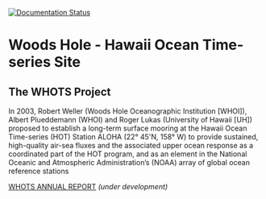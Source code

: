 [![Documentation Status](https://readthedocs.org/projects/whots-annual-report/badge/?version=latest)](https://whots-annual-report.readthedocs.io/en/latest/?badge=latest)

# Woods Hole - Hawaii Ocean Time-series Site
## The WHOTS Project

In 2003, Robert Weller (Woods Hole Oceanographic Institution [WHOI]), 
Albert Plueddemann (WHOI) and Roger Lukas (University of Hawaii [UH]) 
proposed to establish a long-term surface mooring at the Hawaii Ocean 
Time-series (HOT) Station ALOHA (22° 45'N, 158° W) to provide sustained, 
high-quality air-sea fluxes and the associated upper ocean response 
as a coordinated part of the HOT program, and as an element in the National 
Oceanic and Atmospheric Administration’s (NOAA) array of global ocean 
reference stations


[WHOTS ANNUAL REPORT](https://whots-annual-report.readthedocs.io/en/latest/?badge=latest) *(under development)*
